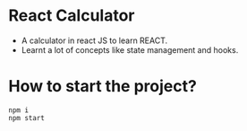 # React Calculator
- A calculator in react JS to learn REACT.
- Learnt a lot of concepts like state management and hooks.

# How to start the project?
```
npm i
npm start
```

